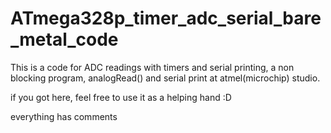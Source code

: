 # ATmega328p_timer_adc_serial_bare_metal_code
This is a code for ADC readings with timers and serial printing, a non blocking program, analogRead() and serial print at atmel(microchip) studio.

if you got here, feel free to use it as a helping hand :D

everything has comments 
